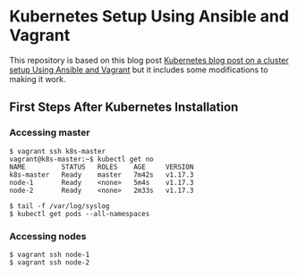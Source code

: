 # Kubernetes Setup Using Ansible and Vagrant
This repository is based on this blog post [Kubernetes blog post on a cluster setup Using Ansible and Vagrant](https://kubernetes.io/blog/2019/03/15/kubernetes-setup-using-ansible-and-vagrant/) but it includes some modifications to making it work.

## First Steps After Kubernetes Installation
### Accessing master
```
$ vagrant ssh k8s-master
vagrant@k8s-master:~$ kubectl get no
NAME         STATUS   ROLES    AGE     VERSION
k8s-master   Ready    master   7m42s   v1.17.3
node-1       Ready    <none>   5m4s    v1.17.3
node-2       Ready    <none>   2m33s   v1.17.3

$ tail -f /var/log/syslog
$ kubectl get pods --all-namespaces
```

### Accessing nodes
```
$ vagrant ssh node-1
$ vagrant ssh node-2
```